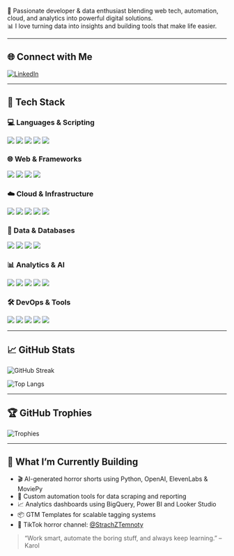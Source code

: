 🚀 Passionate developer & data enthusiast blending web tech, automation, cloud, and analytics into powerful digital solutions.  
📊 I love turning data into insights and building tools that make life easier.

---

## 🌐 Connect with Me

[![LinkedIn](https://img.shields.io/badge/LinkedIn-%230077B5.svg?logo=linkedin&logoColor=white)](https://linkedin.com/in/karol-bolgar)

---

## 🧠 Tech Stack

### 💻 Languages & Scripting
<div align="left">
  <img src="https://img.shields.io/badge/html5-%23E34F26.svg?style=for-the-badge&logo=html5&logoColor=white" />
  <img src="https://img.shields.io/badge/javascript-%23323330.svg?style=for-the-badge&logo=javascript&logoColor=%23F7DF1E" />
  <img src="https://img.shields.io/badge/php-%23777BB4.svg?style=for-the-badge&logo=php&logoColor=white" />
  <img src="https://img.shields.io/badge/python-3670A0?style=for-the-badge&logo=python&logoColor=ffdd54" />
  <img src="https://img.shields.io/badge/bash_script-%23121011.svg?style=for-the-badge&logo=gnu-bash&logoColor=white" />
</div>

### 🌐 Web & Frameworks
<div align="left">
  <img src="https://img.shields.io/badge/node.js-6DA55F?style=for-the-badge&logo=node.js&logoColor=white" />
  <img src="https://img.shields.io/badge/flask-%23000.svg?style=for-the-badge&logo=flask&logoColor=white" />
  <img src="https://img.shields.io/badge/jquery-%230769AD.svg?style=for-the-badge&logo=jquery&logoColor=white" />
  <img src="https://img.shields.io/badge/WordPress-%23117AC9.svg?style=for-the-badge&logo=WordPress&logoColor=white" />
</div>

### ☁️ Cloud & Infrastructure
<div align="left">
  <img src="https://img.shields.io/badge/AWS-%23FF9900.svg?style=for-the-badge&logo=amazon-aws&logoColor=white" />
  <img src="https://img.shields.io/badge/GoogleCloud-%234285F4.svg?style=for-the-badge&logo=google-cloud&logoColor=white" />
  <img src="https://img.shields.io/badge/firebase-%23039BE5.svg?style=for-the-badge&logo=firebase" />
  <img src="https://img.shields.io/badge/docker-%230db7ed.svg?style=for-the-badge&logo=docker&logoColor=white" />
  <img src="https://img.shields.io/badge/-Raspberry_Pi-C51A4A?style=for-the-badge&logo=Raspberry-Pi" />
</div>

### 🧬 Data & Databases
<div align="left">
  <img src="https://img.shields.io/badge/mysql-4479A1.svg?style=for-the-badge&logo=mysql&logoColor=white" />
  <img src="https://img.shields.io/badge/bigquery-4285F4?style=for-the-badge&logo=googlecloud&logoColor=white" />
  <img src="https://img.shields.io/badge/snowflake-%2329B5E8.svg?style=for-the-badge&logo=snowflake&logoColor=white" />
  <img src="https://img.shields.io/badge/cassandra-%231287B1.svg?style=for-the-badge&logo=apache-cassandra&logoColor=white" />
</div>

### 📊 Analytics & AI
<div align="left">
  <img src="https://img.shields.io/badge/pandas-%23150458.svg?style=for-the-badge&logo=pandas&logoColor=white" />
  <img src="https://img.shields.io/badge/numpy-%23013243.svg?style=for-the-badge&logo=numpy&logoColor=white" />
  <img src="https://img.shields.io/badge/TensorFlow-%23FF6F00.svg?style=for-the-badge&logo=TensorFlow&logoColor=white" />
  <img src="https://img.shields.io/badge/opencv-%23white.svg?style=for-the-badge&logo=opencv&logoColor=white" />
  <img src="https://img.shields.io/badge/power_bi-F2C811?style=for-the-badge&logo=powerbi&logoColor=black" />
</div>

### 🛠️ DevOps & Tools
<div align="left">
  <img src="https://img.shields.io/badge/github-%23121011.svg?style=for-the-badge&logo=github&logoColor=white" />
  <img src="https://img.shields.io/badge/Postman-FF6C37?style=for-the-badge&logo=postman&logoColor=white" />
  <img src="https://img.shields.io/badge/JWT-black?style=for-the-badge&logo=JSON%20web%20tokens" />
  <img src="https://img.shields.io/badge/apache-%23D42029.svg?style=for-the-badge&logo=apache&logoColor=white" />
  <img src="https://img.shields.io/badge/nginx-%23009639.svg?style=for-the-badge&logo=nginx&logoColor=white" />
</div>

---

## 📈 GitHub Stats

![GitHub Streak](https://nirzak-streak-stats.vercel.app/?user=karlogb&theme=tokyonight&hide_border=false)  

![Top Langs](https://github-readme-stats.vercel.app/api/top-langs/?username=karlogb&theme=tokyonight&hide_border=false&layout=compact&langs_count=10)

---

## 🏆 GitHub Trophies

![Trophies](https://github-profile-trophy.vercel.app/?username=karlogb&theme=tokyonight&no-frame=false&no-bg=true&margin-w=8)

---

## 🧠 What I’m Currently Building

- 🎬 AI-generated horror shorts using Python, OpenAI, ElevenLabs & MoviePy  
- 🧰 Custom automation tools for data scraping and reporting  
- 📈 Analytics dashboards using BigQuery, Power BI and Looker Studio  
- 📦 GTM Templates for scalable tagging systems  
- 👻 TikTok horror channel: [@StrachZTemnoty](https://www.tiktok.com/@strachztemnoty)  

> “Work smart, automate the boring stuff, and always keep learning.” – Karol
